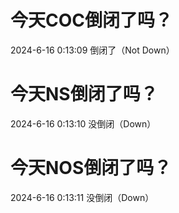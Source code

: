 # 今天COC倒闭了吗？

2024-6-16 0:13:09 倒闭了（Not Down）

# 今天NS倒闭了吗？

2024-6-16 0:13:10 没倒闭（Down）

# 今天NOS倒闭了吗？

2024-6-16 0:13:11 没倒闭（Down）

